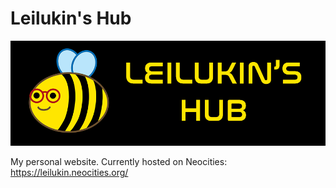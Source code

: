 # Leilukin's Hub

![Banner for Leilukin's Hub website](https://raw.githubusercontent.com/Leilukin/Leilukins-Hub/main/Leilukins-Hub-%20banner-black.png)

My personal website. Currently hosted on Neocities: https://leilukin.neocities.org/
